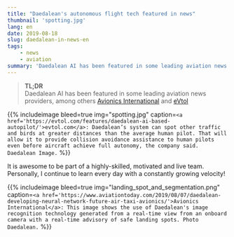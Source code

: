```yaml
---
title: "Daedalean's autonomous flight tech featured in news"
thumbnail: 'spotting.jpg'
lang: en
date: 2019-08-18
slug: daedalean-in-news-en
tags:
    - news
    - aviation
summary: 'Daedalean AI has been featured in some leading aviation news providers, check that out!'
---
```


> **TL;DR** \
> Daedalean AI has been featured in some leading aviation news providers, among others
> [Avionics International](https://www.aviationtoday.com/2019/08/07/daedalean-developing-neural-network-future-air-taxi-avionics/)
> and [eVtol](https://evtol.com/features/daedalean-ai-based-autopilot/)

{{% includeimage bleed=true img="spotting.jpg"
caption=`<a href='https://evtol.com/features/daedalean-ai-based-autopilot/'>evtol.com</a>:
Daedalean’s system can spot other traffic and birds at greater distances than the average human pilot. That will allow it to provide collision avoidance assistance to human pilots even before aircraft achieve full autonomy, the company said. Daedalean Image.` %}}

It is awesome to be part of a highly-skilled, motivated and live team. Personally,
I continue to learn every day with a constantly growing velocity!

{{% includeimage bleed=true img="landing_spot_and_segmentation.png"
caption=`<a href='https://www.aviationtoday.com/2019/08/07/daedalean-developing-neural-network-future-air-taxi-avionics/'>Avionics International</a>:
This image shows the use of Daedalean's image recognition technology generated from a real-time view from an onboard camera with a real-time advisory of safe landing spots. Photo Daedalean.` %}}

